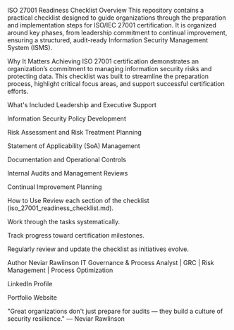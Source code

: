ISO 27001 Readiness Checklist
Overview
This repository contains a practical checklist designed to guide organizations through the preparation and implementation steps for ISO/IEC 27001 certification.
It is organized around key phases, from leadership commitment to continual improvement, ensuring a structured, audit-ready Information Security Management System (ISMS).

Why It Matters
Achieving ISO 27001 certification demonstrates an organization’s commitment to managing information security risks and protecting data.
This checklist was built to streamline the preparation process, highlight critical focus areas, and support successful certification efforts.

What's Included
Leadership and Executive Support

Information Security Policy Development

Risk Assessment and Risk Treatment Planning

Statement of Applicability (SoA) Management

Documentation and Operational Controls

Internal Audits and Management Reviews

Continual Improvement Planning

How to Use
Review each section of the checklist (iso_27001_readiness_checklist.md).

Work through the tasks systematically.

Track progress toward certification milestones.

Regularly review and update the checklist as initiatives evolve.

Author
Neviar Rawlinson
IT Governance & Process Analyst | GRC | Risk Management | Process Optimization

LinkedIn Profile

Portfolio Website

"Great organizations don't just prepare for audits — they build a culture of security resilience."
— Neviar Rawlinson
